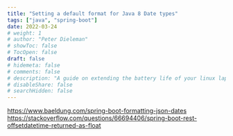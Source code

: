 ```yaml
---
title: "Setting a default format for Java 8 Date types"
tags: ["java", "spring-boot"]
date: 2022-03-24
# weight: 1
# author: "Peter Dieleman"
# showToc: false
# TocOpen: false
draft: false
# hidemeta: false
# comments: false
# description: "A guide on extending the battery life of your linux laptop"
# disableShare: false
# searchHidden: false
---
```



<https://www.baeldung.com/spring-boot-formatting-json-dates>
<https://stackoverflow.com/questions/66694406/spring-boot-rest-offsetdatetime-returned-as-float>